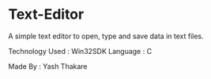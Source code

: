 # Text-Editor
A simple text editor to open, type and save data in text files.

Technology Used : Win32SDK
Language : C

Made By : Yash Thakare
